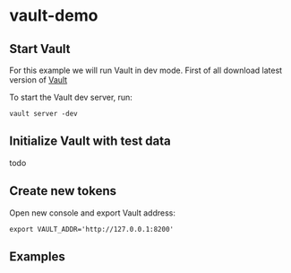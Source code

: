 # vault-demo

## Start Vault
For this example we will run Vault in dev mode.
First of all download latest version of [Vault](https://www.vaultproject.io/downloads.html)

To start the Vault dev server, run:

`vault server -dev`

## Initialize Vault with test data

todo

## Create new tokens

Open new console and export Vault address:

`export VAULT_ADDR='http://127.0.0.1:8200'`

## Examples
